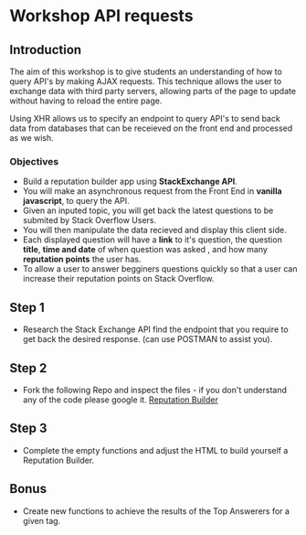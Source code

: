 # Workshop API requests 

## Introduction 

The aim of this workshop is to give students an understanding of how to query API's by making AJAX requests. This technique allows the user to exchange data with third party servers, allowing parts of the page to update without having to reload the entire page. 

Using XHR allows us to specify an endpoint to query API's to send back data from databases that can be receieved on the front end and processed as we wish. 

### Objectives

- Build a reputation builder app using **StackExchange API**. 
- You will make an asynchronous request from the Front End in **vanilla javascript**, to query the API.
- Given an inputed topic, you will get back the latest questions to be submited by Stack Overflow Users. 
- You will then manipulate the data recieved and display this client side. 
- Each displayed question will have a **link** to it's question, the question **title**, **time and date** of when question was asked , and how many **reputation points** the user has.
- To allow a user to answer begginers questions quickly so that a user can increase their reputation points on Stack Overflow. 


## Step 1 
- Research the Stack Exchange API find the endpoint that you require to get back the desired response. (can use POSTMAN to assist you). 

## Step 2 
- Fork the following Repo and inspect the files - if you don't understand any of the code please google it. [Reputation Builder](https://github.com/tormod17/Reputation-Builder)

## Step 3 
- Complete the empty functions and adjust the HTML to build yourself a Reputation Builder. 

## Bonus
- Create new functions to achieve the results of the Top Answerers for a given tag. 










